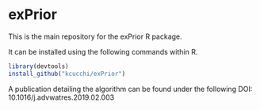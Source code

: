 # exPrior

This is the main repository for the exPrior R package.

It can be installed using the following commands within R.

```R
library(devtools)
install_github("kcucchi/exPrior")
```

A publication detailing the algorithm can be found under the following DOI: 10.1016/j.advwatres.2019.02.003
